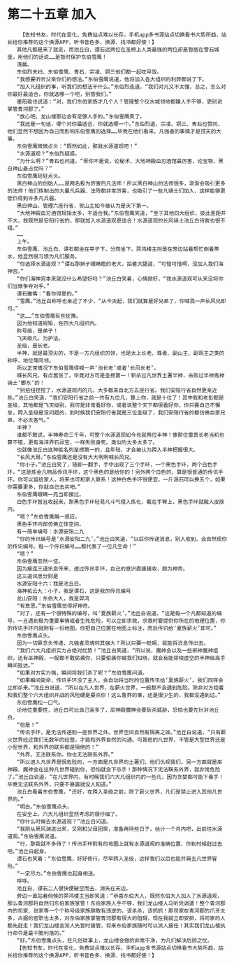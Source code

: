 # 第二十五章 加入
        【告知书友，时代在变化，免费站点难以长存，手机app多书源站点切换看书大势所趋，站长给你推荐的这个换源APP，听书音色多、换源、找书都好使！】
       其他凡都是来了就走，而池丘白、谭石这两位在圣榜上人类最强的两位却是暂居在雪石城堡，用他们的话说……是暂时保护东伯雪鹰！
       清晨。
       东伯烈夫妇、东伯雪鹰、青石、宗凌、铜三他们都一起吃早饭。
       “我想要听听父亲你们的想法。”东伯雪鹰说道，他将加入各大组织的利弊都说了下。
       “加入凡组织的事，听我们的想法干什么。”东伯烈连道，“我们对凡又不太懂，总之，怎么对你最好最适合，你就选哪一个吧，别管我们。”
       墨阳瑜也说道：“对，我们东伯家族才几个人？管理整个仪水城领地都嫌人手不够，更别说掌管青河郡了。”
       “放心吧，龙山楼那边会有足够人手的。”东伯雪鹰笑了。
       “我还是一句话，哪个对你最适合，你就选哪一个。”东伯烈道，宗凌、铜三、青石也赞同，他们显然不想因为自己而影响东伯雪鹰的选择……毕竟在他们看来，凡强者的事情才是顶天的大事。
       东伯雪鹰微微点头：“既然如此，那就水源道观吧！”
       “水源道观？”东伯烈疑惑。
       “为什么啊？”青石也问道，“哥你不是说，论秘术，大地神殿血刃酒馆最厉害，论宝物，黑白神山最占优吗？”
       东伯雪鹰轻轻点头。
       黑白神山的创始人……是两名极为厉害的凡法师！所以黑白神山的法师很多，渐渐会吸引更多的法师！他们炼制出的大量凡兵器、法阵都非常厉害，也吸引了一些凡骑士们加入，这样能够更低价得到许多凡兵器。
       黑白神山，管理六座行省，贺山主如今被认为是天下第一。
       “大地神殿血刃酒馆规矩太多，不适合我。”东伯雪鹰笑道，“至于其他四大组织，彼此差距并不大，我既然是安阳行省的，那就加入水源道观更适合！水源道观的长风骑士池丘白待我也很不错。”
       ……
       上午。
       东伯雪鹰、池丘白、谭石都坐在亭子下，分而坐下，羿鸿楼主则是在旁边站着帮忙倒着茶水，他显然很习惯为凡们服务。
       “你选择水源道观？”谭石那狮子眼睛瞪的老大，拍着大腿道，“可惜可惜啊，没加入我们海神宫。”
       “你们海神宫本来就没什么希望好吗？”池丘白笑着，心情颇好，“我水源道观可从来没将你们当做争夺对手。”
       谭石撇嘴：“看你得意的。”
       “雪鹰。”池丘白称呼也亲近了不少，“从今天起，我们就算是好兄弟了，你喊我一声长风兄即可。”
       “这……”东伯雪鹰有些犹豫。
       因为他知道规矩，在四大凡组织内。
       称号级，是弟子！
       飞天级凡，为护法。
       圣级，是长老。
       半神，就是最顶尖的，不是一方凡组织的领，也是太上长老、尊者、副山主、副观主之类的称呼，地位等同领。
       所以正常情况下东伯雪鹰得喊一声‘池长老’或者‘长风长老’。
       喊长风兄，有点嚣张了。毕竟对方可是圣榜第一！斩杀过凡世界土著半神，击败过半神鬼神骑士‘酆东’的！
       “别扭扭捏捏了，水源道观内的凡，大多都来自北方五座行省。我们安阳行省自然更亲近些。”池丘白笑道，“我们安阳行省之前一共有九位凡，算上你，就是十位了！其中我和老彭都是圣级，其他都是飞天级别，我可是非常看好你，或者说整个天下都很看好你，你只要自己不懈怠，跨入圣级是没问题的，到时候我们安阳行省就是三位圣级了，我们安阳行省的都仿佛自家兄弟，不必太客气。”
       半神？
       谁都不敢说，半神寿命三千年，可整个水源道观如今也就两位半神！像那位雷真长老当初也算不错，更有海洋界石异宝，一样失败身死。类似的太多太多了。
       也就像池丘白这种能名列圣榜第一的，且年轻，才会被认为跨入半神把握很大。
       “长风大哥。”东伯雪鹰还是没有大大咧咧喊长风兄。
       “你小子。”池丘白笑了，随即一翻手，手中出现了三个手环，一个黑色手环，两个白色手环，“这是炼金凡物品传讯手环，这个黑色的是给你的！另外两个白色的，算是很普通的传讯手环。你可以留给家人，将来也可和家人联系！这种白色手环很便宜，一斤源石可以换五个，如果你需要更多，你就自己去买吧。”
       东伯雪鹰眼睛一亮当即接过。
       白色手环暂且收起来，那黑色手环轻易凡斗气侵入炼化，戴在手臂上，黑色手环就融入皮肤内。
       “嗯？”东伯雪鹰略一感应。
       黑色手环内部仿佛立体空间。
       有一简单编号：水源安阳二九
       “你的传讯编号是‘水源安阳二九’。”池丘白笑道，“以后你传递消息，别人收到，会自然现你的传讯编号。每一个传讯编号……都代表了一位凡生命！”
       “嗯？”
       东伯雪鹰忽然一怔。
       因为接连三道讯息传来，透过传讯手环，自己的意识直接接收，颇为神奇。
       这三道讯息分别是
       水源安阳十六：我是池丘白。
       海神拓云九：小子，我是谭石，这是我的传讯编号
       龙山安阳：东伯大人，我是羿鸿
       “有意思。”东伯雪鹰觉得好神奇。
       “对了，还有一个很特殊的编号，叫‘夏族薪火’。”池丘白说道，“这是每一个凡都知道的编号，一旦遇到极为重要事情或者生死危险，可以立即求救，求救时要提供你所在的地理位置，你的传讯手环内就附有一份地图，你把自己位置在地图上标注，而后传讯给‘夏族薪火’即可。”
       东伯雪鹰点头。
       因为一切靠念头传递，凡强者灵魂何其强大？所以只要一眨眼，就能将消息传出去。
       “我们六大凡组织实力占绝对优势！”池丘白笑道，“所以说，魔神会以及一些邪神魔神组织，还有巫神殿，一般都不敢偷袭你，只要偷袭你被我们知晓，就会有能穿梭虚空的半神级高手瞬间抵达。”
       “如果对方实力强，瞬间将我们杀了呢？”东伯雪鹰问道。
       “如果瞬间毙命，传讯手环没了主人，会自动将当时的位置传讯给‘夏族薪火’。我们同样会立即杀来。”池丘白说道，“所以在凡人世界，在薪火世界，一般都不会遇到危险。除非对方抱着和我们整个六大组织开战的风险硬是要杀你！这么鲁莽的事，还是很少生的，我都没遇到过。”
       东伯雪鹰松一口气。
       论地位重要性，池丘白可比自己高多了，巫神殿魔神会要斩杀威胁，恐怕也要先针对池丘白。
       “但是！”
       “传讯手环，是无法传递到一座世界之外。世界空间自然有隔离之效。”池丘白说道，“只有薪火世界经过我们无数年的经营，才能和外界自然的沟通。可其他的凡世界，不管是大型世界还是小型世界，和外界的联系都是隔绝的！”
       “外界，无法联系你。你也无法联系外界。”
       “所以进入凡世界是很危险的，一方面是凡世界的土著们，他们仇视我们。另一方面就是巫神殿、魔神会在这种凡世界碰到你，恐怕就会下杀手！那种情况下无法联系外界，就非常危险了。”池丘白说道，“在凡世界内，有时候我们六大凡组织内的一些凡，因为贪婪都可能下毒手！毕竟无法联系外界，只要不暴露就没人知道。”
       池丘白看着东伯雪鹰，“还好，在跨入圣级之前，除了薪火世界，凡们是禁止进入其他凡世界的。”
       “明白。”东伯雪鹰点头。
       在安全上，六大凡组织显然考虑的很仔细了。
       “你什么时候去水源道观？”池丘白问道。
       “我刚从黑风渊逃出来，又刚和父母团聚，准备再待些日子，估计一个月内吧，出前往水源道观。”东伯雪鹰说道。
       “行，那我就不多待了！传讯手环附有的地图上就有水源道观的准确位置，你到时候赶过去吧。”池丘白起身。
       谭石也笑着：“东伯雪鹰，好好修行，尽早跨入圣级，这样我们以后也能并肩去凡世界冒险。”
       “一定尽力。”东伯雪鹰也起身相送。
       呼呼。
       池丘白、谭石二人很快便破空而去，消失在天边。
       旁边一直站着伺候的羿鸿楼主当即笑道：“恭喜东伯大人，既然东伯大人加入了水源道观，那么青河郡将自然归东伯家族掌管！东伯家族人手不够，我们龙山楼人马听凭调遣！整个青河郡内的司家、张家等一个个称号级家族胆敢有违逆的，该杀杀，该抓抓！那司家在青河郡的爪牙太多，占据的官职也太多，对东伯家族掌管青河郡有很大的阻碍，现在我就立即安排，将司家的人都先赶走！我们龙山楼会派人先暂时接管，将来东伯家族随时可以派人接任！其实我们龙山楼执行命令是最干脆利落的。”
       “好。”东伯雪鹰点头，在凡俗琐事上，龙山楼会做的非常干净，为凡们解决后顾之忧。
       【告知书友，时代在变化，免费站点难以长存，手机app多书源站点切换看书大势所趋，站长给你推荐的这个换源APP，听书音色多、换源、找书都好使！】